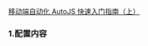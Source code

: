 [移动端自动化 AutoJS 快速入门指南（上）](https://mp.weixin.qq.com/s?__biz=MzU1OTI0NjI1NQ==&mid=2247490541&idx=1&sn=3aa8298e15232e4287e4ae67da594dea&chksm=fc1b652dcb6cec3b773a85a61451fd6db29b3b628a3117998a7868e3e58791d636dc1560da71&scene=21#wechat_redirect)



### 1.配置内容
